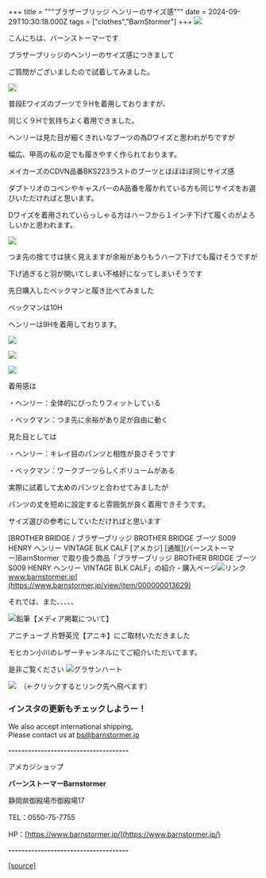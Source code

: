 +++
title = """ブラザーブリッジ ヘンリーのサイズ感"""
date = 2024-09-29T10:30:18.000Z
tags = ["clothes","BarnStormer"]
+++
[![](https://stat.ameba.jp/user_images/20231023/16/barnstormer-go/b2/03/p/o0420015015354743273.png)](https://ameblo.jp/barnstormer-go/entry-12825670498.html)

こんにちは、バーンストーマーです

ブラザーブリッジのヘンリーのサイズ感につきまして

ご質問がございましたので試着してみました。

[![](https://stat.ameba.jp/user_images/20240929/17/barnstormer-go/65/45/j/o0266040015492087693.jpg)](https://stat.ameba.jp/user_images/20240929/17/barnstormer-go/65/45/j/o0266040015492087693.jpg)

普段Eワイズのブーツで９Hを着用しておりますが、

同じく９Hで気持ちよく着用できました。

ヘンリーは見た目が細くきれいなブーツの為Dワイズと思われがちですが

幅広、甲高の私の足でも履きやすく作られております。

メイカーズのCDVN品番BKS223ラストのブーツとほぼほぼ同じサイズ感

ダブトリオのコペンやキャスパーのA品番を履かれている方も同じサイズをお選びいただければと思います。

Dワイズを着用されていらっしゃる方はハーフから１インチ下げて履くのがよろしいかと思われます。

[![](https://stat.ameba.jp/user_images/20240929/17/barnstormer-go/d1/a7/j/o0266040015492087696.jpg)](https://stat.ameba.jp/user_images/20240929/17/barnstormer-go/d1/a7/j/o0266040015492087696.jpg)

つま先の捨て寸は狭く見えますが余裕がありもうハーフ下げても履けそうですが

下げ過ぎると羽が開いてしまい不格好になってしまいそうです

先日購入したベックマンと履き比べてみました

ベックマンは10H

ヘンリーは9Hを着用しております。

[![](https://stat.ameba.jp/user_images/20240929/17/barnstormer-go/12/83/j/o0466070015492095795.jpg)](https://stat.ameba.jp/user_images/20240929/17/barnstormer-go/12/83/j/o0466070015492095795.jpg)

[![](https://stat.ameba.jp/user_images/20240929/17/barnstormer-go/0c/fb/j/o0466070015492095798.jpg)](https://stat.ameba.jp/user_images/20240929/17/barnstormer-go/0c/fb/j/o0466070015492095798.jpg)

[![](https://stat.ameba.jp/user_images/20240929/17/barnstormer-go/51/fa/j/o0466070015492095801.jpg)](https://stat.ameba.jp/user_images/20240929/17/barnstormer-go/51/fa/j/o0466070015492095801.jpg)

着用感は

・ヘンリー：全体的にぴったりフィットしている

・ベックマン：つま先に余裕があり足が自由に動く

見た目としては

・ヘンリー：キレイ目のパンツと相性が良さそうです

・ベックマン：ワークブーツらしくボリュームがある

実際に試着して太めのパンツと合わせてみましたが

パンツの丈を短めに設定すると雰囲気が良く着用できそうです。

サイズ選びの参考にしていただければと思います

[BROTHER BRIDGE / ブラザーブリッジ BROTHER BRIDGE ブーツ S009 HENRY ヘンリー VINTAGE BLK CALF \[アメカジ\] \[通販\](バーンストーマー)BarnStormer で取り扱う商品「ブラザーブリッジ BROTHER BRIDGE ブーツ S009 HENRY ヘンリー VINTAGE BLK CALF」の紹介・購入ページ![リンク](https://c.stat100.ameba.jp/ameblo/symbols/v3.20.0/svg/gray/editor_link.svg)www.barnstormer.jp](https://www.barnstormer.jp/view/item/000000013629)

それでは、また、、、、、

![鉛筆](https://stat100.ameba.jp/blog/ucs/img/char/char3/519.png)【メディア掲載について】

アニチューブ 片野英児【アニキ】にご取材いただきました

モヒカン小川のレザーチャンネルにてご紹介いただいてます。

是非ご覧ください ![グラサンハート](https://stat100.ameba.jp/blog/ucs/img/char/char3/148.png)

[![](https://stat.ameba.jp/user_images/20230412/16/barnstormer-go/6a/23/p/o0108010815269242493.png)](https://www.instagram.com/barnstormer_daily/)　（←クリックするとリンク先へ飛べます）

### インスタの更新もチェックしようー！

We also accept international shipping,  
Please contact us at bs@barnstormer.jp

**\-------------------------------------**

アメカジショップ

**バーンストーマーBarnstormer**

静岡県御殿場市御殿場17

TEL：0550-75-7755

HP：[https://www.barnstormer.jp/](https://www.barnstormer.jp/)

**\-------------------------------------**

[[source]](https://ameblo.jp/barnstormer-go/entry-12869371102.html)
